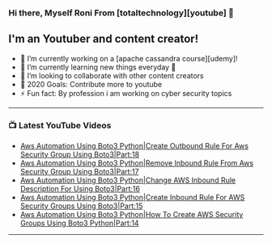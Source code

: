 ### Hi there, Myself Roni From [totaltechnology][youtube] 👋

## I'm an Youtuber and content creator!
- 🔭 I’m currently working on a [apache cassandra course][udemy]!
- 🌱 I’m currently learning new things everyday 🤣
- 👯 I’m looking to collaborate with other content creators
- 🥅 2020 Goals: Contribute more to youtube
- ⚡ Fun fact: By profession i am working on cyber security topics



---

### 📺 Latest YouTube Videos
<!-- YOUTUBE:START -->
- [Aws Automation Using Boto3 Python|Create Outbound Rule For Aws Security Group Using Boto3|Part:18](https://www.youtube.com/watch?v=ld2l_f5KWBg)
- [Aws Automation Using Boto3 Python|Remove Inbound Rule From Aws Security Group Using Boto3|Part:17](https://www.youtube.com/watch?v=5u2QYmEmfWA)
- [Aws Automation Using Boto3 Python|Change AWS Inbound Rule Description For Using Boto3|Part:16](https://www.youtube.com/watch?v=r2FFu4NO4dc)
- [Aws Automation Using Boto3 Python|Create Inbound Rule For AWS Security Groups Using Boto3|Part:15](https://www.youtube.com/watch?v=y31kwc1ItrY)
- [Aws Automation Using Boto3 Python|How To Create AWS Security Groups Using Boto3 Python|Part:14](https://www.youtube.com/watch?v=QtRZ7W7Nq2o)
<!-- YOUTUBE:END -->

---



